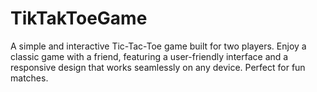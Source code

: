 # TikTakToeGame
A simple and interactive Tic-Tac-Toe game built for two players. Enjoy a classic game with a friend, featuring a user-friendly interface and a responsive design that works seamlessly on any device. Perfect for fun matches.
